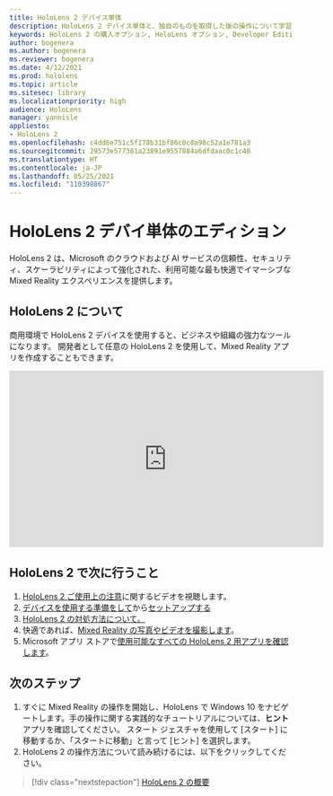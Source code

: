 ```yaml
---
title: HoloLens 2 デバイス単体
description: HoloLens 2 デバイス単体と、独自のものを取得した後の操作について学習します。
keywords: HoloLens 2 の購入オプション, HoloLens オプション, Developer Edition
author: bogenera
ms.author: bogenera
ms.reviewer: bogenera
ms.date: 4/12/2021
ms.prod: hololens
ms.topic: article
ms.sitesec: library
ms.localizationpriority: high
audience: HoloLens
manager: yannisle
appliesto:
- HoloLens 2
ms.openlocfilehash: c4dd6e751c5f178b31bf86c0c8a98c52a1e781a3
ms.sourcegitcommit: 29573e577381a23891e9557884a6dfdaac0c1c48
ms.translationtype: HT
ms.contentlocale: ja-JP
ms.lasthandoff: 05/25/2021
ms.locfileid: "110398867"
---
```

# <a name="hololens-2-device-only-edition"></a>HoloLens 2 デバイ単体のエディション

HoloLens 2 は、Microsoft のクラウドおよび AI サービスの信頼性、セキュリティ、スケーラビリティによって強化された、利用可能な最も快適でイマーシブな Mixed Reality エクスペリエンスを提供します。

## <a name="learn-about-hololens-2"></a>HoloLens 2 について
商用環境で HoloLens 2 デバイスを使用すると、ビジネスや組織の強力なツールになります。 開発者として任意の HoloLens 2 を使用して、Mixed Reality アプリを作成することもできます。

<iframe width="560" height="315" src="https://www.youtube.com/embed/XwOnHqiNAeU" frameborder="0" allow="accelerometer; autoplay; clipboard-write; encrypted-media; gyroscope; picture-in-picture" allowfullscreen></iframe>

## <a name="heres-what-to-do-next-with-the-hololens-2"></a>HoloLens 2 で次に行うこと

1. [HoloLens 2 ご使用上の注意](https://docs.microsoft.com/hololens/hololens2-maintenance##HoloLens-2-Use-and-Care)に関するビデオを視聴します。
1. [デバイスを使用する準備をして](https://docs.microsoft.com/hololens/hololens2-setup)から[セットアップする](https://docs.microsoft.com/hololens/hololens2-start)
1. [HoloLens 2 の対処方法について。](https://docs.microsoft.com/hololens/holographic-home)
1. 快適であれば、[Mixed Reality の写真やビデオを撮影します](https://docs.microsoft.com/hololens/holographic-photos-and-videos)。
1. Microsoft アプリ ストアで[使用可能なすべての HoloLens 2 用アプリを確認します](https://docs.microsoft.com/hololens/holographic-store-apps)。

## <a name="next-steps"></a>次のステップ

1. すぐに Mixed Reality の操作を開始し、HoloLens で Windows 10 をナビゲートします。手の操作に関する実践的なチュートリアルについては、**ヒント** アプリを確認してください。 スタート ジェスチャを使用して [スタート] に移動するか、「スタートに移動」と言って [ヒント] を選択します。
1. HoloLens 2 の操作方法について読み続けるには、以下をクリックしてください。

> [!div class="nextstepaction"]
> [HoloLens 2 の概要](hololens2-basic-usage.md)